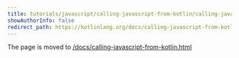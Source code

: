 ```yaml
---
title: tutorials/javascript/calling-javascript-from-kotlin/calling-javascript-from-kotlin.md
showAuthorInfo: false
redirect_path: https://kotlinlang.org/docs/calling-javascript-from-kotlin.html
---
```


The page is moved to [/docs/calling-javascript-from-kotlin.html](/docs/calling-javascript-from-kotlin.html)
